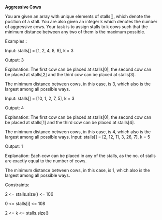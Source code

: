 <b>Aggressive Cows</b>

You are given an array with unique elements of stalls[], which denote the position of a stall. You are also given an integer k which denotes the number of aggressive cows. Your task is to assign stalls to k cows such that the minimum distance between any two of them is the maximum possible.

Examples :

Input: stalls[] = [1, 2, 4, 8, 9], k = 3

Output: 3

Explanation: The first cow can be placed at stalls[0], 
the second cow can be placed at stalls[2] and 
the third cow can be placed at stalls[3]. 

The minimum distance between cows, in this case, is 3, which also is the largest among all possible ways.

Input: stalls[] = [10, 1, 2, 7, 5], k = 3

Output: 4

Explanation: The first cow can be placed at stalls[0],
the second cow can be placed at stalls[1] and
the third cow can be placed at stalls[4].

The minimum distance between cows, in this case, is 4, which also is the largest among all possible ways.
Input: stalls[] = [2, 12, 11, 3, 26, 7], k = 5

Output: 1

Explanation: Each cow can be placed in any of the stalls, as the no. of stalls are exactly equal to the number of cows.

The minimum distance between cows, in this case, is 1, which also is the largest among all possible ways.

Constraints:

2 <= stalls.size() <= 106

0 <= stalls[i] <= 108

2 <= k <= stalls.size()
